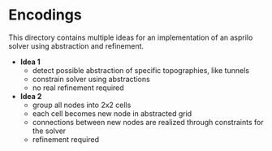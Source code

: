 # Encodings

This directory contains multiple ideas for an implementation of an asprilo solver using abstraction and refinement.

- **Idea 1**
	+ detect possible abstraction of specific topographies, like tunnels
	+ constrain solver using abstractions
	+ no real refinement required
- **Idea 2**
	+ group all nodes into 2x2 cells
	+ each cell becomes new node in abstracted grid
	+ connections between new nodes are realized through constraints for the solver
	+ refinement required
